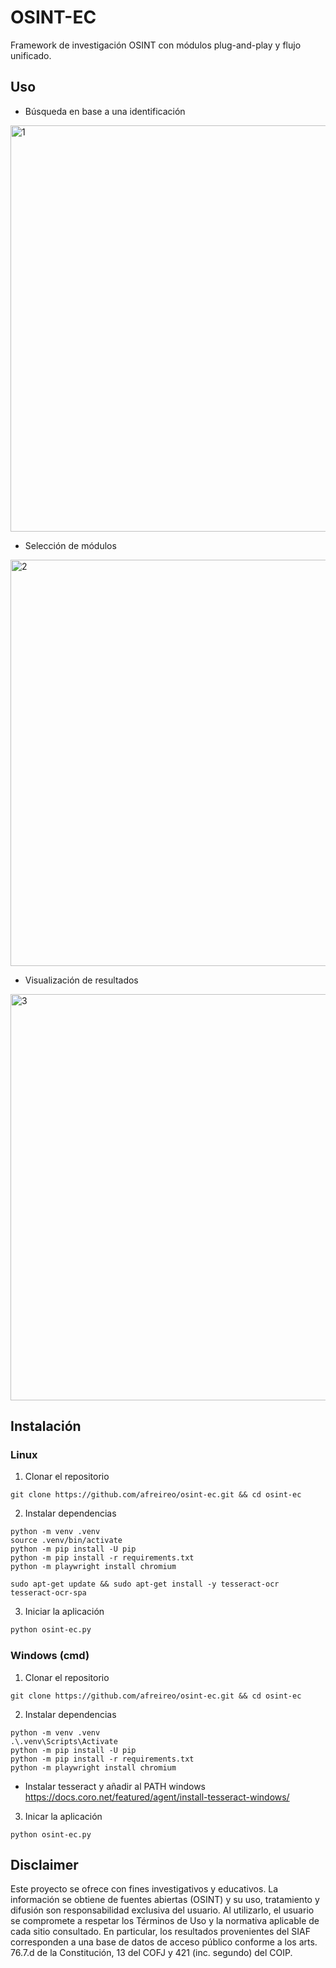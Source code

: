 
# OSINT-EC

Framework de investigación OSINT con módulos plug-and-play y flujo unificado.


## Uso
* Búsqueda en base a una identificación
<img width="650"  alt="1" src="https://github.com/user-attachments/assets/16c62340-a65a-4968-80ec-efbfd5e72e51" />

* Selección de módulos
<img width="650"  alt="2" src="https://github.com/user-attachments/assets/43aa7be3-0964-4e67-9cce-bd539097aeb8" />

* Visualización de resultados
<img width="650"  alt="3" src="https://github.com/user-attachments/assets/ba3ab41c-68ee-4e57-a6b1-4f588687f72e" />


## Instalación

### Linux

1) Clonar el repositorio

```
git clone https://github.com/afreireo/osint-ec.git && cd osint-ec
```

2) Instalar dependencias
```
python -m venv .venv
source .venv/bin/activate
python -m pip install -U pip
python -m pip install -r requirements.txt
python -m playwright install chromium
```
```
sudo apt-get update && sudo apt-get install -y tesseract-ocr tesseract-ocr-spa
```

3) Iniciar la aplicación
```bash
python osint-ec.py
```

### Windows (cmd)
1) Clonar el repositorio
```
git clone https://github.com/afreireo/osint-ec.git && cd osint-ec
```

2) Instalar dependencias

```
python -m venv .venv
.\.venv\Scripts\Activate
python -m pip install -U pip
python -m pip install -r requirements.txt
python -m playwright install chromium
```
 * Instalar tesseract y añadir al PATH windows
https://docs.coro.net/featured/agent/install-tesseract-windows/

3) Inicar la aplicación 

```
python osint-ec.py
```


## Disclaimer
Este proyecto se ofrece con fines investigativos y educativos. La información se obtiene de fuentes abiertas (OSINT) y su uso, tratamiento y difusión son responsabilidad exclusiva del usuario. Al utilizarlo, el usuario se compromete a respetar los Términos de Uso y la normativa aplicable de cada sitio consultado. En particular, los resultados provenientes del SIAF corresponden a una base de datos de acceso público conforme a los arts. 76.7.d de la Constitución, 13 del COFJ y 421 (inc. segundo) del COIP.
